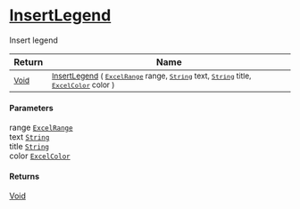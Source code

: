 # [InsertLegend](./ExcelHelper-100664038.md)

Insert legend

| Return | Name | 
| --- | --- | 
| <sub>[Void](https://docs.microsoft.com/en-us/dotnet/api/System.Void)</sub>| <sub>[InsertLegend](./ExcelHelper-100664038.md) ( [`ExcelRange`](./ExcelHelper-100664038.md) range, [`String`](https://docs.microsoft.com/en-us/dotnet/api/System.String) text, [`String`](https://docs.microsoft.com/en-us/dotnet/api/System.String) title, [`ExcelColor`](./../Excel/ExcelColor.md) color )</sub>| <br>


#### Parameters
 range  [`ExcelRange`](./ExcelHelper-100664038.md)<br> text  [`String`](https://docs.microsoft.com/en-us/dotnet/api/System.String)<br> title  [`String`](https://docs.microsoft.com/en-us/dotnet/api/System.String)<br> color  [`ExcelColor`](./../Excel/ExcelColor.md)
#### Returns
[Void](https://docs.microsoft.com/en-us/dotnet/api/System.Void)